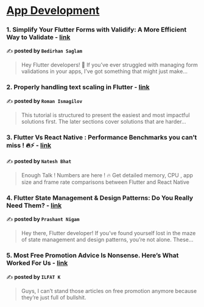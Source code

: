 
<h1><a href=https://medium.com/tag/mobile-app-development/recommended target="_blank" rel="noopener noreferrer">App Development</a></h1>
<h3>1. Simplify Your Flutter Forms with Validify: A More Efficient Way to Validate - <a href="https://medium.com/@bedirhanssaglam/simplify-your-flutter-forms-with-validify-a-more-efficient-way-to-validate-b5814847baa4" target="_blank" rel="noopener noreferrer">link</a></h3>

✍️ **posted by `Bedirhan Saglam`**

<blockquote>Hey Flutter developers! 🎉 If you’ve ever struggled with managing form validations in your apps, I’ve got something that might just make…</blockquote>

<h3>2. Properly handling text scaling in Flutter - <a href="https://medium.com/@pomis172/properly-handling-text-scaling-in-flutter-313fe717816c" target="_blank" rel="noopener noreferrer">link</a></h3>

✍️ **posted by `Roman Ismagilov`**

<blockquote>This tutorial is structured to present the easiest and most impactful solutions first. The later sections cover solutions that are harder…</blockquote>

<h3>3. Flutter Vs React Native : Performance Benchmarks you can’t miss ! 🔥⚡️ - <a href="https://medium.com/@nateshmbhat/flutter-vs-react-native-performance-benchmarks-you-cant-miss-️-2e31905df9b4" target="_blank" rel="noopener noreferrer">link</a></h3>

✍️ **posted by `Natesh Bhat`**

<blockquote>Enough Talk ! Numbers are here ! 🔥 Get detailed memory, CPU , app size and frame rate comparisons between Flutter and React Native</blockquote>

<h3>4. Flutter State Management & Design Patterns: Do You Really Need Them? - <a href="https://medium.com/@prashantnigam4900/flutter-state-management-design-patterns-do-you-really-need-them-287d1b54f9d0" target="_blank" rel="noopener noreferrer">link</a></h3>

✍️ **posted by `Prashant Nigam`**

<blockquote>Hey there, Flutter developer! If you’ve found yourself lost in the maze of state management and design patterns, you’re not alone. These…</blockquote>

<h3>5. Most Free Promotion Advice Is Nonsense. Here’s What Worked For Us - <a href="https://medium.com/better-marketing/most-free-promotion-advice-is-nonsense-heres-what-worked-for-us-456ddc928a7c" target="_blank" rel="noopener noreferrer">link</a></h3>

✍️ **posted by `ILFAT K`**

<blockquote>Guys, I can’t stand those articles on free promotion anymore because they’re just full of bullshit.</blockquote>


